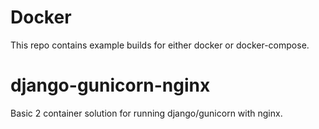 # Docker
This repo contains example builds for either docker or docker-compose.

#  django-gunicorn-nginx
Basic 2 container solution for running django/gunicorn with nginx.
